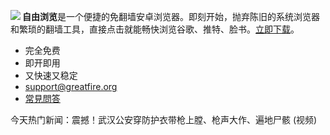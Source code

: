 <a href="https://bitbucket.org/greatfire/wiki/raw/bed9647b7cf3509dd47d3775d7836da43e5438a5/FreeBrowser.apk"><img align="left" src="https://bitbucket.org/greatfire/test/raw/861296f1a313e654e12b1a47ea7be9954397883a/qr.png"></a>

<strong>自由浏览</strong>是一个便捷的免翻墙安卓浏览器。即刻开始，抛弃陈旧的系统浏览器和繁琐的翻墙工具，直接点击就能畅快浏览谷歌、推特、脸书。<a href="https://bitbucket.org/greatfire/wiki/raw/bed9647b7cf3509dd47d3775d7836da43e5438a5/FreeBrowser.apk">立即下载</a>。

- 完全免费
- 即开即用
- 又快速又稳定
- support@greatfire.org
- <a href="#faq">常見問答</a>

今天热门新闻：震撼！武汉公安穿防护衣带枪上膛、枪声大作、遍地尸骸 (视频)
